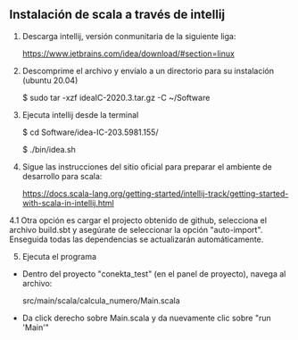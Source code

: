 ## Instalación de scala a través de intellij

1.  Descarga intellij, versión conmunitaria de la siguiente liga:

    https://www.jetbrains.com/idea/download/#section=linux

2. Descomprime el archivo y envíalo a un directorio para su instalación (ubuntu 20.04)
   
    $ sudo tar -xzf ideaIC-2020.3.tar.gz -C ~/Software

3. Ejecuta intellij desde la terminal 
   
    $ cd Software/idea-IC-203.5981.155/ 
   
    $ ./bin/idea.sh
   
4. Sigue las instrucciones del sitio oficial para preparar el ambiente 
   de desarrollo para scala:

    https://docs.scala-lang.org/getting-started/intellij-track/getting-started-with-scala-in-intellij.html

4.1 Otra opción es cargar el projecto obtenido de github, selecciona 
    el archivo build.sbt y asegúrate de seleccionar la opción "auto-import".
    Enseguida todas las dependencias se actualizarán automáticamente.
	
5.  Ejecuta el programa
- Dentro del proyecto "conekta_test" (en el panel de proyecto), navega al archivo: 
  
    src/main/scala/calcula_numero/Main.scala
- Da click derecho sobre Main.scala y da nuevamente clic sobre "run 'Main'"